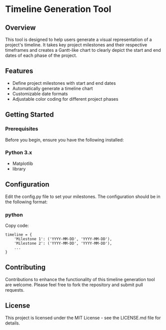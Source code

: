 # Timeline Generation Tool

## Overview
This tool is designed to help users generate a visual representation of a project's timeline. It takes key project milestones and their respective timeframes and creates a Gantt-like chart to clearly depict the start and end dates of each phase of the project.

## Features

* Define project milestones with start and end dates
* Automatically generate a timeline chart
* Customizable date formats
* Adjustable color coding for different project phases

## Getting Started

### Prerequisites
Before you begin, ensure you have the following installed:

### Python 3.x
* Matplotlib
* library

## Configuration

Edit the config.py file to set your milestones.
The configuration should be in the following format:

### python

Copy code:
```
timeline = {
    'Milestone 1': ('YYYY-MM-DD', 'YYYY-MM-DD'),
    'Milestone 2': ('YYYY-MM-DD', 'YYYY-MM-DD'),
    ...
}
```
## Contributing

Contributions to enhance the functionality of this timeline generation tool are welcome. Please feel free to fork the repository and submit pull requests.

## License

This project is licensed under the MIT License - see the LICENSE.md file for details.

